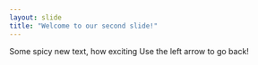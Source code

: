 ```yaml
---
layout: slide
title: "Welcome to our second slide!"
---
```

Some spicy new text, how exciting
Use the left arrow to go back!